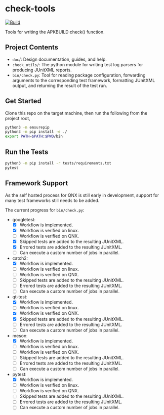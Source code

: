 # check-tools
[![Build](https://github.com/qnx-ports/check-tools/actions/workflows/ubuntu-22.04.yml/badge.svg)](https://github.com/qnx-ports/check-tools/actions/workflows/ubuntu-22.04.yml)

Tools for writing the APKBUILD check() function.

## Project Contents

- `doc`/:         Design documentation, guides, and help.
- `check_utils/`: The python module for writing test log parsers for producing
                  JUnitXML reports.
- `bin/check.py`: Tool for reading package configuration, forwarding arguments
                  to the corresponding test framework, formatting JUnitXML
                  output, and returning the result of the test run.

## Get Started

Clone this repo on the target machine, then run the following from the project
root,

```bash
python3 -m ensurepip
python3 -m pip install -e ./
export PATH=$PATH:$PWD/bin
```

## Run the Tests
```bash
python3 -m pip install -r tests/requirements.txt
pytest
```

## Framework Support

As the self hosted process for QNX is still early in development, support for
many test frameworks still needs to be added.

The current progress for `bin/check.py`:
- googletest:
  - [x] Workflow is implemented.
  - [x] Workflow is verified on linux.
  - [ ] Workflow is verified on QNX.
  - [x] Skipped tests are added to the resulting JUnitXML.
  - [x] Errored tests are added to the resulting JUnitXML.
  - [ ] Can execute a custom number of jobs in parallel.
- catch2:
  - [x] Workflow is implemented.
  - [ ] Workflow is verified on linux.
  - [ ] Workflow is verified on QNX.
  - [ ] Skipped tests are added to the resulting JUnitXML.
  - [ ] Errored tests are added to the resulting JUnitXML.
  - [ ] Can execute a custom number of jobs in parallel.
- qt-test:
  - [x] Workflow is implemented.
  - [ ] Workflow is verified on linux.
  - [x] Workflow is verified on QNX.
  - [x] Skipped tests are added to the resulting JUnitXML.
  - [ ] Errored tests are added to the resulting JUnitXML.
  - [ ] Can execute a custom number of jobs in parallel.
- meson:
  - [x] Workflow is implemented.
  - [ ] Workflow is verified on linux.
  - [ ] Workflow is verified on QNX.
  - [ ] Skipped tests are added to the resulting JUnitXML.
  - [ ] Errored tests are added to the resulting JUnitXML.
  - [ ] Can execute a custom number of jobs in parallel.
- pytest:
  - [x] Workflow is implemented.
  - [ ] Workflow is verified on linux.
  - [ ] Workflow is verified on QNX.
  - [ ] Skipped tests are added to the resulting JUnitXML.
  - [ ] Errored tests are added to the resulting JUnitXML.
  - [ ] Can execute a custom number of jobs in parallel.
